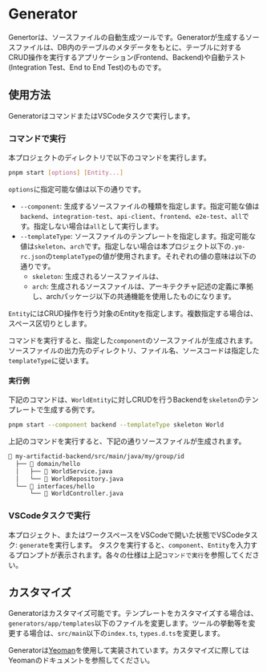 # Generator

Genertorは、ソースファイルの自動生成ツールです。Generatorが生成するソースファイルは、DB内のテーブルのメタデータをもとに、テーブルに対するCRUD操作を実行するアプリケーション(Frontend、Backend)や自動テスト(Integration Test、End to End Test)のものです。

## 使用方法

GeneratorはコマンドまたはVSCodeタスクで実行します。

### コマンドで実行

本プロジェクトのディレクトリで以下のコマンドを実行します。

```sh
pnpm start [options] [Entity...]
```

`options`に指定可能な値は以下の通りです。

- `--component`: 生成するソースファイルの種類を指定します。指定可能な値は`backend`、`integration-test`、`api-client`、`frontend`、`e2e-test`、`all`です。指定しない場合は`all`として実行します。
- `--templateType`: ソースファイルのテンプレートを指定します。指定可能な値は`skeleton`、`arch`です。指定しない場合は本プロジェクト以下の`.yo-rc.json`の`templateType`の値が使用されます。それぞれの値の意味は以下の通りです。
  - `skeleton`: 生成されるソースファイルは、
  - `arch`: 生成されるソースファイルは、アーキテクチャ記述の定義に準拠し、archパッケージ以下の共通機能を使用したものになります。

`Entity`にはCRUD操作を行う対象のEntityを指定します。複数指定する場合は、スペース区切りとします。

コマンドを実行すると、指定した`component`のソースファイルが生成されます。ソースファイルの出力先のディレクトリ、ファイル名、ソースコードは指定した`templateType`に従います。

#### 実行例

下記のコマンドは、`WorldEntity`に対しCRUDを行うBackendを`skeleton`のテンプレートで生成する例です。

```sh
pnpm start --component backend --templateType skeleton World
```

上記のコマンドを実行すると、下記の通りソースファイルが生成されます。

```txt
📁 my-artifactid-backend/src/main/java/my/group/id
  ├── 📁 domain/hello
  │   ├── 📄 WorldService.java
  │   └── 📄 WorldRepository.java
  └── 📁 interfaces/hello
      └── 📄 WorldController.java
```

### VSCodeタスクで実行

本プロジェクト、またはワークスペースをVSCodeで開いた状態でVSCodeタスク: `generate`を実行します。
タスクを実行すると、`component`、`Entity`を入力するプロンプトが表示されます。各々の仕様は上記`コマンドで実行`を参照してください。

## カスタマイズ

Generatorはカスタマイズ可能です。テンプレートをカスタマイズする場合は、`generators/app/templates`以下のファイルを変更します。ツールの挙動等を変更する場合は、`src/main`以下の`index.ts`, `types.d.ts`を変更します。

Generatorは[Yeoman](https://yeoman.io/)を使用して実装されています。カスタマイズに際してはYeomanのドキュメントを参照してください。